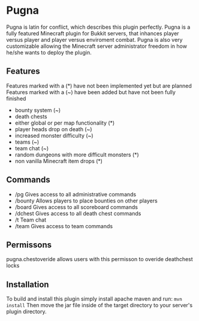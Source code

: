 Pugna
=============

Pugna is latin for conflict, which describes this plugin perfectly. Pugna is a fully featured Minecraft plugin for Bukkit servers, that inhances player versus player and player versus enviroment combat. Pugna is also very 
customizable allowing the Minecraft server administrator freedom in how he/she wants to deploy the plugin.

## Features ##
Features marked with a (*) have not been implemented yet but are planned
Features marked with a (~) have been added but have not been fully finished
* bounty system (~)
* death chests
* either global or per map functionality (*)
* player heads drop on death (~)
* increased monster difficulty (~)
* teams (~)
* team chat (~)
* random dungeons with more difficult monsters (*)
* non vanilla Minecraft item drops (*)

## Commands ##
* /pg        Gives access to all administrative commands
* /bounty    Allows players to place bounties on other players
* /board     Gives access to all scoreboard commands
* /dchest    Gives access to all death chest commands
* /t         Team chat
* /team      Gives access to team commands


## Permissons ##
pugna.chestoveride allows users with this permisson to overide deathchest locks

## Installation ##
To build and install this plugin simply install apache maven and run:
```mvn install```
Then move the jar file inside of the target directory to your server's plugin directory.

